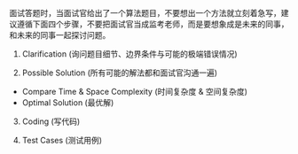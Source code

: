 面试答题时，当面试官给出了一个算法题目，不要想出一个方法就立刻着急写，建议遵循下面四个步骤，不要把面试官当成监考老师，而是要想象成是未来的同事，和未来的同事一起探讨问题。

1. Clarification (询问题目细节、边界条件与可能的极端错误情况)

2. Possible Solution (所有可能的解法都和面试官沟通一遍)
  - Compare Time & Space Complexity (时间复杂度 & 空间复杂度)
  - Optimal Solution (最优解)

3. Coding (写代码)

4. Test Cases (测试用例)